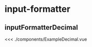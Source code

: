 <script setup>
import ExampleDecimal from './components/ExampleDecimal.vue'
</script>

# input-formatter

## inputFormatterDecimal

<ExampleDecimal />

<<< ./components/ExampleDecimal.vue